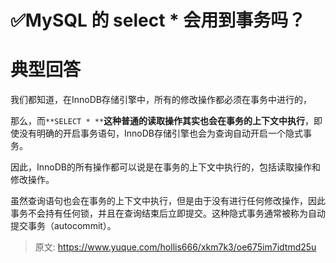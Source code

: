 # ✅MySQL 的 select * 会用到事务吗？

# 典型回答
我们都知道，在InnoDB存储引擎中，所有的修改操作都必须在事务中进行的，



那么，而`**SELECT * **`**这种普通的读取操作其实也会在事务的上下文中执行**，即使没有明确的开启事务语句，InnoDB存储引擎也会为查询自动开启一个隐式事务。



因此，InnoDB的所有操作都可以说是在事务的上下文中执行的，包括读取操作和修改操作。



虽然查询语句也会在事务的上下文中执行，但是由于没有进行任何修改操作，因此事务不会持有任何锁，并且在查询结束后立即提交。这种隐式事务通常被称为自动提交事务（autocommit）。

<font style="color:rgb(55, 65, 81);background-color:rgb(247, 247, 248);"></font>





> 原文: <https://www.yuque.com/hollis666/xkm7k3/oe675im7idtmd25u>